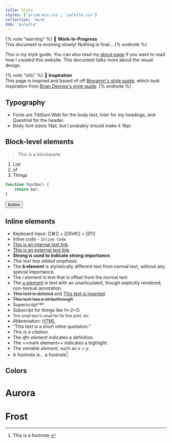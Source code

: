 ```yaml
---
title: Style
styles: ['prism-mix.css', 'palette.css']
collection: 'more'
SVG: "palette"
---
```


{% note "warning" %}
:construction: **Work-In-Progress**<br>
This document is evolving slowly! Nothing is final...
{% endnote %}

This is my style guide. You can also read my [about page](/about) if you want to read how I *created* this website. This document talks more about the visual design.

{% note "info" %}
:book: **Inspiration**<br>
This page is inspired and based of off [Binyamin's style guide](https://binyam.in/style/), which took inspiration from [Brian Devries's style guide](https://brianjdevries.com/style-guide/).
{% endnote %}


## Typography
- Fonts are Titillium Web for the body text, Inter for my headings, and Questrial for the header.
- Body font sizeis 14pt, but I probably should make it 16pt.

## Block-level elements

> This is a blockquote

1. List
2. of
3. Things


```js
function foo(bar) {
    return bar;
}
```


<button class="btn">Button</button>

## Inline elements
- Keyboard Input: [[⌘]] + [[Shift]] + [[P]]
- Inline code - `Inline Code`
- [This is an internal text link](#).
- [This is an external text link](https://github.com)
- **Strong is used to indicate strong importance.**
- _This text has added emphasis._
- The <b>b element</b> is stylistically different text from normal text, without any special importance.
- The <i>i element</i> is text that is offset from the normal text.
- The <u>u element</u> is text with an unarticulated, though explicitly rendered, non-textual annotation.
- <del>This text is deleted</del> and <ins>This text is inserted</ins>.
- <s>This text has a strikethrough</s>
- Superscript^®^.
- Subscript for things like H~2~O.
- <small>This small text is small for for fine print, etc.</small>
- Abbreviation: <abbr title="HyperText Markup Language">HTML</abbr>
- <q cite="https://developer.mozilla.org/en-US/docs/HTML/Element/q">This text is a short inline quotation.</q>
- <cite>This is a citation.</cite>
- The <dfn>dfn element</dfn> indicates a definition.
- The ==mark element== indicates a highlight.
- The <var>variable element</var>, such as <var>x</var> = <var>y</var>.
- A footnote is... a footnote[^1].


[^1]: This is a footnote.


## Colors

<div class="colors-container">
	<div id="aurora" class="wrapper">
	<h1 class="title">Aurora</h1>
	<div class="palette-card">
		<div class="palette">
		<div class="swatch-box">
			<div data-color="#bf616a" class="color"></div>
		</div>
		<div class="swatch-box">
			<div data-color="#d08770" class="color"></div>
		</div>
		<div class="swatch-box">
			<div data-color="#ebcb8b" class="color"></div>
		</div>
		<div class="swatch-box">
			<div data-color="#a3be8c" class="color"></div>
		</div>
		<div class="swatch-box">
			<div data-color="#b48ead" class="color"></div>
		</div>
		</div>
	</div>
	</div>
	<div id="frost" class="wrapper">
	<h1 class="title">Frost</h1>
	<div class="palette-card">
		<div class="palette">
		<div class="swatch-box">
			<div data-color="#8fbcbb" class="color"></div>
		</div>
		<div class="swatch-box">
			<div data-color="#88c0d0" class="color"></div>
		</div>
		<div class="swatch-box">
			<div data-color="#81a1c1" class="color"></div>
		</div>
		<div class="swatch-box">
			<div data-color="#5e81ac" class="color"></div>
		</div>
		</div>
	</div>
	</div>
</div>

<script>
	const swatches = document.querySelectorAll(".swatch-box");
	swatches.forEach((swatch) => {
  		const divColor = swatch.querySelector(".color");
  		const background = divColor.getAttribute("data-color");
  		divColor.style.backgroundColor = background;

  		const divLabel = document.createElement("div");
  		divLabel.classList.add("label");
  		divLabel.textContent = background;
  		swatch.appendChild(divLabel);

  		const button = document.createElement("button");
  		button.innerHTML = '<svg id="icon-copy" viewBox="0 0 24 24"><path d="M19,21H8V7H19M19,5H8A2,2 0 0,0 6,7V21A2,2 0 0,0 8,23H19A2,2 0 0,0 21,21V7A2,2 0 0,0 19,5M16,1H4A2,2 0 0,0 2,3V17H4V3H16V1Z"></path></svg>';
  		button.addEventListener("click", (event) => {
    		navigator.clipboard.writeText(background);
  		});

		divLabel.appendChild(button);
	});
</script>
